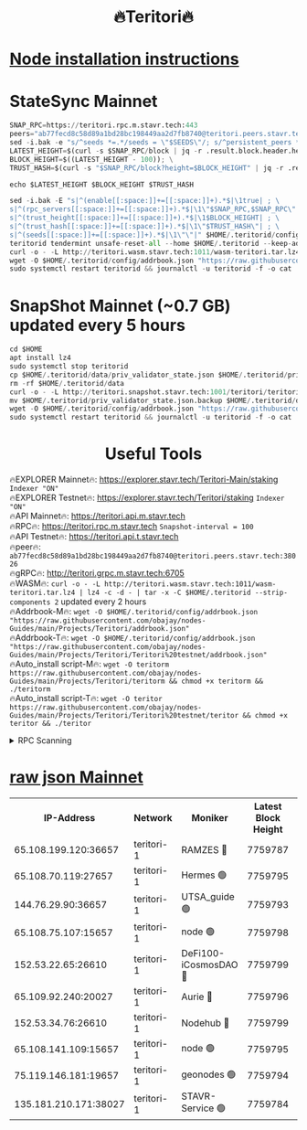 <h1 align="center"> 🔥Teritori🔥</h1>


[Node installation instructions](https://github.com/obajay/nodes-Guides/tree/main/Projects/Teritori)
=

# StateSync Mainnet
```python
SNAP_RPC=https://teritori.rpc.m.stavr.tech:443
peers="ab77fecd8c58d89a1bd28bc198449aa2d7fb8740@teritori.peers.stavr.tech:38026"
sed -i.bak -e "s/^seeds *=.*/seeds = \"$SEEDS\"/; s/^persistent_peers *=.*/persistent_peers = \"$PEERS\"/" $HOME/.teritorid/config/config.toml
LATEST_HEIGHT=$(curl -s $SNAP_RPC/block | jq -r .result.block.header.height); \
BLOCK_HEIGHT=$((LATEST_HEIGHT - 100)); \
TRUST_HASH=$(curl -s "$SNAP_RPC/block?height=$BLOCK_HEIGHT" | jq -r .result.block_id.hash)

echo $LATEST_HEIGHT $BLOCK_HEIGHT $TRUST_HASH

sed -i.bak -E "s|^(enable[[:space:]]+=[[:space:]]+).*$|\1true| ; \
s|^(rpc_servers[[:space:]]+=[[:space:]]+).*$|\1\"$SNAP_RPC,$SNAP_RPC\"| ; \
s|^(trust_height[[:space:]]+=[[:space:]]+).*$|\1$BLOCK_HEIGHT| ; \
s|^(trust_hash[[:space:]]+=[[:space:]]+).*$|\1\"$TRUST_HASH\"| ; \
s|^(seeds[[:space:]]+=[[:space:]]+).*$|\1\"\"|" $HOME/.teritorid/config/config.toml
teritorid tendermint unsafe-reset-all --home $HOME/.teritorid --keep-addr-book
curl -o - -L http://teritori.wasm.stavr.tech:1011/wasm-teritori.tar.lz4 | lz4 -c -d - | tar -x -C $HOME/.teritorid --strip-components 2
wget -O $HOME/.teritorid/config/addrbook.json "https://raw.githubusercontent.com/obajay/nodes-Guides/main/Projects/Teritori/addrbook.json"
sudo systemctl restart teritorid && journalctl -u teritorid -f -o cat
```

# SnapShot Mainnet (~0.7 GB) updated every 5 hours
```python
cd $HOME
apt install lz4
sudo systemctl stop teritorid
cp $HOME/.teritorid/data/priv_validator_state.json $HOME/.teritorid/priv_validator_state.json.backup
rm -rf $HOME/.teritorid/data
curl -o - -L http://teritori.snapshot.stavr.tech:1001/teritori/teritori-snap.tar.lz4 | lz4 -c -d - | tar -x -C $HOME/.teritorid --strip-components 2
mv $HOME/.teritorid/priv_validator_state.json.backup $HOME/.teritorid/data/priv_validator_state.json
wget -O $HOME/.teritorid/config/addrbook.json "https://raw.githubusercontent.com/obajay/nodes-Guides/main/Projects/Teritori/addrbook.json"
sudo systemctl restart teritorid && journalctl -u teritorid -f -o cat
```
 <h1 align="center"> Useful Tools</h1>

🔥EXPLORER Mainnet🔥:      https://explorer.stavr.tech/Teritori-Main/staking      `Indexer "ON"` \
🔥EXPLORER Testnet🔥:        https://explorer.stavr.tech/Teritori/staking            `Indexer "ON"` \
🔥API Mainnet🔥:                   https://teritori.api.m.stavr.tech \
🔥RPC🔥:                                   https://teritori.rpc.m.stavr.tech                         `Snapshot-interval = 100` \
🔥API Testnet🔥:                     https://teritori.api.t.stavr.tech \
🔥peer🔥:                     `ab77fecd8c58d89a1bd28bc198449aa2d7fb8740@teritori.peers.stavr.tech:38026` \
🔥gRPC🔥:                                http://teritori.grpc.m.stavr.tech:6705 \
🔥WASM🔥: ```curl -o - -L http://teritori.wasm.stavr.tech:1011/wasm-teritori.tar.lz4 | lz4 -c -d - | tar -x -C $HOME/.teritorid --strip-components 2``` updated every 2 hours \
🔥Addrbook-M🔥:    ```wget -O $HOME/.teritorid/config/addrbook.json "https://raw.githubusercontent.com/obajay/nodes-Guides/main/Projects/Teritori/addrbook.json"``` \
🔥Addrbook-T🔥:    ```wget -O $HOME/.teritorid/config/addrbook.json "https://raw.githubusercontent.com/obajay/nodes-Guides/main/Projects/Teritori/Teritori%20testnet/addrbook.json"``` \
🔥Auto_install script-M🔥: ```wget -O teritorm https://raw.githubusercontent.com/obajay/nodes-Guides/main/Projects/Teritori/teritorm && chmod +x teritorm && ./teritorm``` \
🔥Auto_install script-T🔥: ```wget -O teritor https://raw.githubusercontent.com/obajay/nodes-Guides/main/Projects/Teritori/Teritori%20testnet/teritor && chmod +x teritor && ./teritor```

<details>
<summary>RPC Scanning</summary>

<h2 align="center"> We scan nodes in real time every 4 hours. And we provide the final result of RPC endpoints.
We cannot influence the operation of these nodes in any way. </h2>


```python
If Voting Power is higher than 0 --> then the Node is a validator of the network and may be subject to attack and be a potential threat to the chain.
```
```python
We marked such validators with a red symbol
```

</details>

[raw json Mainnet](https://rpc-check.teritorim.stavr.tech/teritorim/rpc-teritorim-result.json)
=



<table><tr><th>IP-Address</th><th>Network</th><th>Moniker</th><th>Latest Block Height</th><th>Earliest Block Height</th><th>Catching Up</th><th>Tx Index</th><th>Voting Power</th><th>Scan Time</th></tr><tr><td>65.108.199.120:36657</td><td>teritori-1</td><td>RAMZES 🔴</td><td>7759787</td><td>5996001</td><td>False</td><td>on</td><td>786742</td><td>2024-03-07T15:07:16.878827201UTC</td></tr><tr><td>65.108.70.119:27657</td><td>teritori-1</td><td>Hermes 🟢</td><td>7759795</td><td>7203180</td><td>False</td><td>on</td><td>0</td><td>2024-03-07T15:08:03.051236699UTC</td></tr><tr><td>144.76.29.90:36657</td><td>teritori-1</td><td>UTSA_guide 🟢</td><td>7759793</td><td>7208001</td><td>False</td><td>on</td><td>0</td><td>2024-03-07T15:07:53.844359905UTC</td></tr><tr><td>65.108.75.107:15657</td><td>teritori-1</td><td>node 🟢</td><td>7759798</td><td>7358868</td><td>False</td><td>on</td><td>0</td><td>2024-03-07T15:08:22.099117095UTC</td></tr><tr><td>152.53.22.65:26610</td><td>teritori-1</td><td>DeFi100-iCosmosDAO 🔴</td><td>7759799</td><td>7536429</td><td>False</td><td>on</td><td>1478624</td><td>2024-03-07T15:08:26.400180865UTC</td></tr><tr><td>65.109.92.240:20027</td><td>teritori-1</td><td>Aurie 🔴</td><td>7759796</td><td>7568001</td><td>False</td><td>on</td><td>119310</td><td>2024-03-07T15:08:09.515129572UTC</td></tr><tr><td>152.53.34.76:26610</td><td>teritori-1</td><td>Nodehub 🔴</td><td>7759799</td><td>7580883</td><td>False</td><td>on</td><td>65383</td><td>2024-03-07T15:08:26.648068559UTC</td></tr><tr><td>65.108.141.109:15657</td><td>teritori-1</td><td>node 🟢</td><td>7759795</td><td>7714496</td><td>False</td><td>on</td><td>0</td><td>2024-03-07T15:08:02.757293741UTC</td></tr><tr><td>75.119.146.181:19657</td><td>teritori-1</td><td>geonodes 🟢</td><td>7759794</td><td>7747478</td><td>False</td><td>on</td><td>0</td><td>2024-03-07T15:08:00.418225451UTC</td></tr><tr><td>135.181.210.171:38027</td><td>teritori-1</td><td>STAVR-Service 🟢</td><td>7759784</td><td>7757001</td><td>False</td><td>on</td><td>0</td><td>2024-03-07T15:07:04.087071908UTC</td></tr></table>
